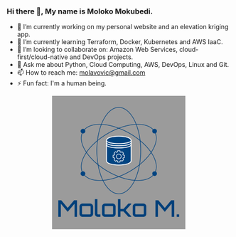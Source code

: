 ### Hi there 👋, My name is Moloko Mokubedi.

- 🔭 I’m currently working on my personal website and an elevation kriging app.
- 🌱 I’m currently learning Terraform, Docker, Kubernetes and AWS IaaC.
- 👯 I’m looking to collaborate on: Amazon Web Services, cloud-first/cloud-native and DevOps projects.
- 💬 Ask me about Python, Cloud Computing, AWS, DevOps, Linux and Git.
- 📫 How to reach me: molavovic@gmail.com
- ⚡ Fun fact: I'm a human being.

<div align="center">
<img src="Moloko-Professional-Logo-Grey-Background.jpg" height="300px" width="300px">
</div?
